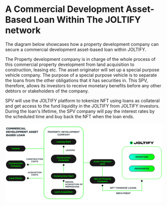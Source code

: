 # A Commercial Development Asset-Based Loan Within The JOLTIFY network

The diagram below showcases how a property development company can secure a commercial development asset-based loan within JOLTIFY.

The Property development company is in charge of the whole process of this commercial property development from land acquisition to construction, leasing etc. The asset originator will set up a special purpose vehicle company. The purpose of a special purpose vehicle is to separate the loans from the other obligations that it has securities in. This SPV, therefore, allows its investors to receive monetary benefits before any other debtors or stakeholders of the company.

SPV will use the JOLTIFY platform to tokenize NFT using loans as collateral and get access to the fund liquidity in the JOLTIFY from JOLTIFY investors. During the loan's lifetime, the SPV company will pay the interest rates by the scheduled time and buy back the NFT when the loan ends.

![](../.gitbook/assets/Image-06.png)
